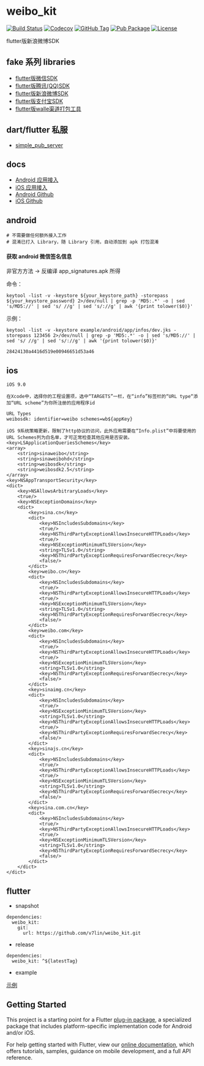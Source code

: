 # weibo_kit

[![Build Status](https://cloud.drone.io/api/badges/v7lin/weibo_kit/status.svg)](https://cloud.drone.io/v7lin/weibo_kit)
[![Codecov](https://codecov.io/gh/v7lin/weibo_kit/branch/master/graph/badge.svg)](https://codecov.io/gh/v7lin/weibo_kit)
[![GitHub Tag](https://img.shields.io/github/tag/v7lin/weibo_kit.svg)](https://github.com/v7lin/weibo_kit/releases)
[![Pub Package](https://img.shields.io/pub/v/weibo_kit.svg)](https://pub.dartlang.org/packages/weibo_kit)
[![License](https://img.shields.io/badge/License-Apache%202.0-blue.svg)](https://github.com/v7lin/weibo_kit/blob/master/LICENSE)

flutter版新浪微博SDK

## fake 系列 libraries

* [flutter版微信SDK](https://github.com/v7lin/wechat_kit)
* [flutter版腾讯(QQ)SDK](https://github.com/v7lin/tencent_kit)
* [flutter版新浪微博SDK](https://github.com/v7lin/weibo_kit)
* [flutter版支付宝SDK](https://github.com/v7lin/alipay_kit)
* [flutter版walle渠道打包工具](https://github.com/v7lin/walle_kit)

## dart/flutter 私服

* [simple_pub_server](https://github.com/v7lin/simple_pub_server)

## docs

* [Android 应用接入](https://open.weibo.com/wiki/Sdk/android)
* [iOS 应用接入](https://open.weibo.com/wiki/Sdk/ios)
* [Android Github](https://github.com/sinaweibosdk/weibo_android_sdk)
* [iOS Github](https://github.com/sinaweibosdk/weibo_ios_sdk)

## android

```
# 不需要做任何额外接入工作
# 混淆已打入 Library，随 Library 引用，自动添加到 apk 打包混淆
```

#### 获取 android 微信签名信息

非官方方法 -> 反编译 app_signatures.apk 所得

命令：

```shell
keytool -list -v -keystore ${your_keystore_path} -storepass ${your_keystore_password} 2>/dev/null | grep -p 'MD5:.*' -o | sed 's/MD5://' | sed 's/ //g' | sed 's/://g' | awk '{print tolower($0)}'
```

示例：

```shell
keytool -list -v -keystore example/android/app/infos/dev.jks -storepass 123456 2>/dev/null | grep -p 'MD5:.*' -o | sed 's/MD5://' | sed 's/ //g' | sed 's/://g' | awk '{print tolower($0)}'
```

```shell
28424130a4416d519e00946651d53a46
```

## ios

```
iOS 9.0
```

```
在Xcode中，选择你的工程设置项，选中“TARGETS”一栏，在“info”标签栏的“URL type“添加“URL scheme”为你所注册的应用程序id

URL Types
weibosdk: identifier=weibo schemes=wb${appKey}
```

```
iOS 9系统策略更新，限制了http协议的访问，此外应用需要在“Info.plist”中将要使用的URL Schemes列为白名单，才可正常检查其他应用是否安装。
<key>LSApplicationQueriesSchemes</key>
<array>
    <string>sinaweibo</string>
    <string>sinaweibohd</string>
    <string>weibosdk</string>
    <string>weibosdk2.5</string>
</array>
<key>NSAppTransportSecurity</key>
<dict>
    <key>NSAllowsArbitraryLoads</key>
    <true/>
    <key>NSExceptionDomains</key>
    <dict>
        <key>sina.cn</key>
        <dict>
            <key>NSIncludesSubdomains</key>
            <true/>
            <key>NSThirdPartyExceptionAllowsInsecureHTTPLoads</key>
            <true/>
            <key>NSExceptionMinimumTLSVersion</key>
            <string>TLSv1.0</string>
            <key>NSThirdPartyExceptionRequiresForwardSecrecy</key>
            <false/>
        </dict>
        <key>weibo.cn</key>
        <dict>
            <key>NSIncludesSubdomains</key>
            <true/>
            <key>NSThirdPartyExceptionAllowsInsecureHTTPLoads</key>
            <true/>
            <key>NSExceptionMinimumTLSVersion</key>
            <string>TLSv1.0</string>
            <key>NSThirdPartyExceptionRequiresForwardSecrecy</key>
            <false/>
        </dict>
        <key>weibo.com</key>
        <dict>
            <key>NSIncludesSubdomains</key>
            <true/>
            <key>NSThirdPartyExceptionAllowsInsecureHTTPLoads</key>
            <true/>
            <key>NSExceptionMinimumTLSVersion</key>
            <string>TLSv1.0</string>
            <key>NSThirdPartyExceptionRequiresForwardSecrecy</key>
            <false/>
        </dict>
        <key>sinaimg.cn</key>
        <dict>
            <key>NSIncludesSubdomains</key>
            <true/>
            <key>NSExceptionMinimumTLSVersion</key>
            <string>TLSv1.0</string>
            <key>NSThirdPartyExceptionAllowsInsecureHTTPLoads</key>
            <true/>
            <key>NSThirdPartyExceptionRequiresForwardSecrecy</key>
            <false/>
        </dict>
        <key>sinajs.cn</key>
        <dict>
            <key>NSIncludesSubdomains</key>
            <true/>
            <key>NSThirdPartyExceptionAllowsInsecureHTTPLoads</key>
            <true/>
            <key>NSExceptionMinimumTLSVersion</key>
            <string>TLSv1.0</string>
            <key>NSThirdPartyExceptionRequiresForwardSecrecy</key>
            <false/>
        </dict>
        <key>sina.com.cn</key>
        <dict>
            <key>NSIncludesSubdomains</key>
            <true/>
            <key>NSThirdPartyExceptionAllowsInsecureHTTPLoads</key>
            <true/>
            <key>NSExceptionMinimumTLSVersion</key>
            <string>TLSv1.0</string>
            <key>NSThirdPartyExceptionRequiresForwardSecrecy</key>
            <false/>
        </dict>
    </dict>
</dict>
```
## flutter

* snapshot

```
dependencies:
  weibo_kit:
    git:
      url: https://github.com/v7lin/weibo_kit.git
```

* release

```
dependencies:
  weibo_kit: ^${latestTag}
```

* example

[示例](./example/lib/main.dart)

## Getting Started

This project is a starting point for a Flutter
[plug-in package](https://flutter.dev/developing-packages/),
a specialized package that includes platform-specific implementation code for
Android and/or iOS.

For help getting started with Flutter, view our 
[online documentation](https://flutter.dev/docs), which offers tutorials, 
samples, guidance on mobile development, and a full API reference.
